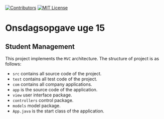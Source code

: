 [![Contributors][contributors-shield]][contributors-url]
[![MIT License][license-shield]][license-url]

# Onsdagsopgave uge 15

## Student Management

This project implements the `MVC` architecture. The structure of project is as follows:

* `src` contains all source code of the project.
* `test` contains all test code of the project.
* `com` contains all company applications.
* `app` is the source code of the application.
* `view` user interface package.
* `controllers` control package.
* `models` model package.
* `App.java` is the start class of the application.

[contributors-shield]: https://img.shields.io/github/contributors/Andreassim/StudentManagement.svg?style=for-the-badge

[contributors-url]: https://github.com/Andreassim/StudentManagement/graphs/contributors

[license-shield]: https://img.shields.io/github/license/Andreassim/StudentManagement.svg?style=for-the-badge

[license-url]: https://github.com/Andreassim/StudentManagement/blob/develop/LICENSE
